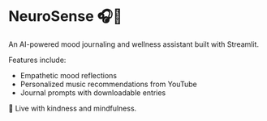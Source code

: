# NeuroSense 🎧🧠

An AI-powered mood journaling and wellness assistant built with Streamlit.  

Features include:

- Empathetic mood reflections
- Personalized music recommendations from YouTube
- Journal prompts with downloadable entries

🌈 Live with kindness and mindfulness.
